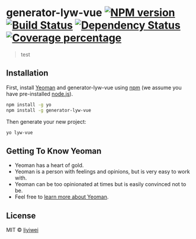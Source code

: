 # generator-lyw-vue [![NPM version][npm-image]][npm-url] [![Build Status][travis-image]][travis-url] [![Dependency Status][daviddm-image]][daviddm-url] [![Coverage percentage][coveralls-image]][coveralls-url]
> test

## Installation

First, install [Yeoman](http://yeoman.io) and generator-lyw-vue using [npm](https://www.npmjs.com/) (we assume you have pre-installed [node.js](https://nodejs.org/)).

```bash
npm install -g yo
npm install -g generator-lyw-vue
```

Then generate your new project:

```bash
yo lyw-vue
```

## Getting To Know Yeoman

 * Yeoman has a heart of gold.
 * Yeoman is a person with feelings and opinions, but is very easy to work with.
 * Yeoman can be too opinionated at times but is easily convinced not to be.
 * Feel free to [learn more about Yeoman](http://yeoman.io/).

## License

MIT © [liyiwei]()


[npm-image]: https://badge.fury.io/js/generator-lyw-vue.svg
[npm-url]: https://npmjs.org/package/generator-lyw-vue
[travis-image]: https://travis-ci.com/lourain/generator-lyw-vue.svg?branch=master
[travis-url]: https://travis-ci.com/lourain/generator-lyw-vue
[daviddm-image]: https://david-dm.org/lourain/generator-lyw-vue.svg?theme=shields.io
[daviddm-url]: https://david-dm.org/lourain/generator-lyw-vue
[coveralls-image]: https://coveralls.io/repos/lourain/generator-lyw-vue/badge.svg
[coveralls-url]: https://coveralls.io/r/lourain/generator-lyw-vue
